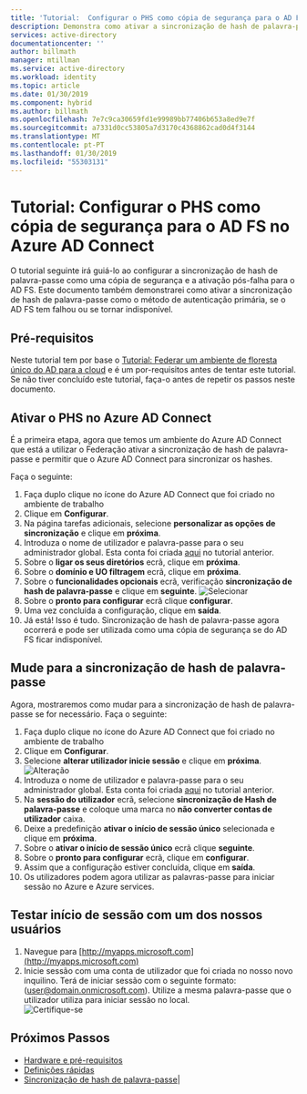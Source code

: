 ```yaml
---
title: 'Tutorial:  Configurar o PHS como cópia de segurança para o AD FS no Azure AD Connect | Documentos da Microsoft'
description: Demonstra como ativar a sincronização de hash de palavra-passe como uma cópia de segurança e para o AD FS.
services: active-directory
documentationcenter: ''
author: billmath
manager: mtillman
ms.service: active-directory
ms.workload: identity
ms.topic: article
ms.date: 01/30/2019
ms.component: hybrid
ms.author: billmath
ms.openlocfilehash: 7e7c9ca30659fd1e99989bb77406b653a8ed9e7f
ms.sourcegitcommit: a7331d0cc53805a7d3170c4368862cad0d4f3144
ms.translationtype: MT
ms.contentlocale: pt-PT
ms.lasthandoff: 01/30/2019
ms.locfileid: "55303131"
---
```

# <a name="tutorial--setting-up-phs-as-backup-for-ad-fs-in-azure-ad-connect"></a>Tutorial:  Configurar o PHS como cópia de segurança para o AD FS no Azure AD Connect

O tutorial seguinte irá guiá-lo ao configurar a sincronização de hash de palavra-passe como uma cópia de segurança e a ativação pós-falha para o AD FS.  Este documento também demonstrarei como ativar a sincronização de hash de palavra-passe como o método de autenticação primária, se o AD FS tem falhou ou se tornar indisponível.

## <a name="prerequisites"></a>Pré-requisitos
Neste tutorial tem por base o [Tutorial: Federar um ambiente de floresta único do AD para a cloud](tutorial-federation.md) e é um por-requisitos antes de tentar este tutorial.  Se não tiver concluído este tutorial, faça-o antes de repetir os passos neste documento.

## <a name="enable-phs-in-azure-ad-connect"></a>Ativar o PHS no Azure AD Connect
É a primeira etapa, agora que temos um ambiente do Azure AD Connect que está a utilizar o Federação ativar a sincronização de hash de palavra-passe e permitir que o Azure AD Connect para sincronizar os hashes.

Faça o seguinte:

1.  Faça duplo clique no ícone do Azure AD Connect que foi criado no ambiente de trabalho
2.  Clique em **Configurar**.
3.  Na página tarefas adicionais, selecione **personalizar as opções de sincronização** e clique em **próxima**.
4.  Introduza o nome de utilizador e palavra-passe para o seu administrador global.  Esta conta foi criada [aqui](tutorial-federation.md#create-a-global-administrator-in-azure-ad) no tutorial anterior.
5.  Sobre o **ligar os seus diretórios** ecrã, clique em **próxima**.
6.  Sobre o **domínio e UO filtragem** ecrã, clique em **próxima**.
7.  Sobre o **funcionalidades opcionais** ecrã, verificação **sincronização de hash de palavra-passe** e clique em **seguinte**.
![Selecionar](media/tutorial-phs-backup/backup1.png)</br>
8.  Sobre o **pronto para configurar** ecrã clique **configurar**.
9.  Uma vez concluída a configuração, clique em **saída**.
10. Já está!  Isso é tudo.  Sincronização de hash de palavra-passe agora ocorrerá e pode ser utilizada como uma cópia de segurança se do AD FS ficar indisponível.

## <a name="switch-to-password-hash-synchronization"></a>Mude para a sincronização de hash de palavra-passe
Agora, mostraremos como mudar para a sincronização de hash de palavra-passe se for necessário.  Faça o seguinte:

1. Faça duplo clique no ícone do Azure AD Connect que foi criado no ambiente de trabalho
2.  Clique em **Configurar**.
3.  Selecione **alterar utilizador inicie sessão** e clique em **próxima**.
![Alteração](media/tutorial-phs-backup/backup2.png)</br>
4.  Introduza o nome de utilizador e palavra-passe para o seu administrador global.  Esta conta foi criada [aqui](tutorial-federation.md#create-a-global-administrator-in-azure-ad) no tutorial anterior.
5.  Na **sessão do utilizador** ecrã, selecione **sincronização de Hash de palavra-passe** e coloque uma marca no **não converter contas de utilizador** caixa.  
6.  Deixe a predefinição **ativar o início de sessão único** selecionada e clique em **próxima**.
7.  Sobre o **ativar o início de sessão único** ecrã clique **seguinte**.
8.  Sobre o **pronto para configurar** ecrã, clique em **configurar**.
9.  Assim que a configuração estiver concluída, clique em **saída**.
10. Os utilizadores podem agora utilizar as palavras-passe para iniciar sessão no Azure e Azure services.

## <a name="test-signing-in-with-one-of-our-users"></a>Testar início de sessão com um dos nossos usuários

1.  Navegue para [http://myapps.microsoft.com](http://myapps.microsoft.com)
2. Inicie sessão com uma conta de utilizador que foi criada no nosso novo inquilino.  Terá de iniciar sessão com o seguinte formato: (user@domain.onmicrosoft.com). Utilize a mesma palavra-passe que o utilizador utiliza para iniciar sessão no local.</br>
![Certifique-se](media/tutorial-password-hash-sync/verify1.png)</br>

## <a name="next-steps"></a>Próximos Passos


- [Hardware e pré-requisitos](how-to-connect-install-prerequisites.md) 
- [Definições rápidas](how-to-connect-install-express.md)
- [Sincronização de hash de palavra-passe](how-to-connect-password-hash-synchronization.md)|
